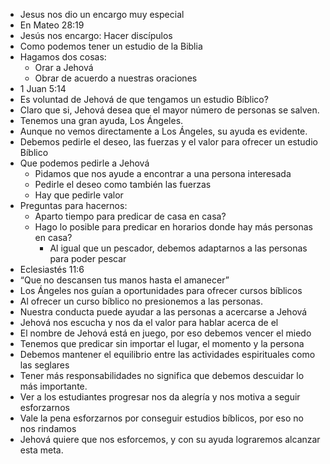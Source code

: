 - Jesus nos dio un encargo muy especial
- En Mateo 28:19
- Jesús nos encargo: Hacer discípulos
- Como podemos tener un estudio de la Biblia
- Hagamos dos cosas:
	- Orar a Jehová
	- Obrar de acuerdo a nuestras oraciones
- 1 Juan 5:14
- Es voluntad de Jehová de que tengamos un estudio Bíblico?
- Claro que si, Jehová desea que el mayor número de personas se salven.
- Tenemos una gran ayuda, Los Ángeles.
- Aunque no vemos directamente a Los Ángeles, su ayuda es evidente.
- Debemos pedirle el deseo, las fuerzas y el valor para ofrecer un estudio Bíblico
- Que podemos pedirle a Jehová
	- Pidamos que nos ayude a encontrar a una persona interesada
	- Pedirle el deseo como también las fuerzas
	- Hay que pedirle valor
- Preguntas para hacernos:
	- Aparto tiempo para predicar de casa en casa?
	- Hago lo posible para predicar en horarios donde hay más personas en casa?
		- Al igual que un pescador, debemos adaptarnos a las personas para poder pescar
- Eclesiastés 11:6
- “Que no descansen tus manos hasta el amanecer”
- Los Ángeles nos guían a oportunidades para ofrecer cursos bíblicos
- Al ofrecer un curso bíblico no presionemos a las personas.
-  Nuestra conducta puede ayudar a las personas a acercarse a Jehová
- Jehová nos escucha y nos da el valor para hablar acerca de el
- El nombre de Jehová está en juego, por eso debemos vencer el miedo
- Tenemos que predicar sin importar el lugar, el momento y la persona
- Debemos mantener el equilibrio entre las actividades espirituales como las seglares
- Tener más responsabilidades no significa que debemos descuidar lo más importante.
- Ver a los estudiantes progresar nos da alegría y nos motiva a seguir esforzarnos
- Vale la pena esforzarnos por conseguir estudios bíblicos, por eso no nos rindamos
- Jehová quiere que nos esforcemos, y con su ayuda lograremos alcanzar esta meta.